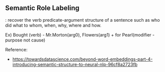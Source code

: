 ## Semantic Role Labeling

: recover the verb predicate-argument structure of a sentence such as who did what to whom, when, why, where and how.

Ex) Bought (verb) - Mr.Morton(arg0), Flowers(arg1) + for Pearl(modifier - purpose not cause)









Reference: 

- https://towardsdatascience.com/beyond-word-embeddings-part-4-introducing-semantic-structure-to-neural-nlp-96cf8a2723fb